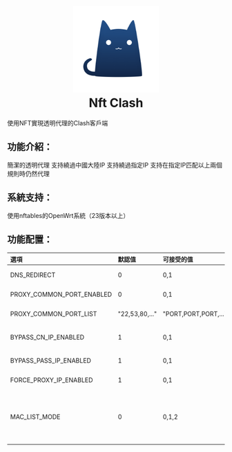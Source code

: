 <h1 align="center">
  <img src="https://github.com/SunshinePonyUwU/NftClash/blob/main/logo.png?raw=true" alt="Clash" width="200">
  <br>Nft Clash<br>
</h1>
使用NFT實現透明代理的Clash客戶端

功能介紹：
--
簡潔的透明代理
支持繞過中國大陸IP
支持繞過指定IP
支持在指定IP匹配以上兩個規則時仍然代理

系統支持：
--
使用nftables的OpenWrt系統（23版本以上）

功能配置：
--
| 選項 | 默認值 | 可接受的值 | 描述 |
| :- | :- | :- | :- |
| DNS_REDIRECT | 0 | 0,1 | 啓用DNS重定向 |
| PROXY_COMMON_PORT_ENABLED | 0 | 0,1 | 僅代理常用端口 |
| PROXY_COMMON_PORT_LIST | "22,53,80,..." | "PORT,PORT,PORT,..." | 常用端口列表 |
| BYPASS_CN_IP_ENABLED | 1 | 0,1 | 啓用繞過中國大陸IP |
| BYPASS_PASS_IP_ENABLED | 1 | 0,1 | 啓用繞過指定IP |
| FORCE_PROXY_IP_ENABLED | 1 | 0,1 | 啓用代理指定IP |
| MAC_LIST_MODE | 0 | 0,1,2 | 0:禁用功能,1:MAC白名單模式,2:MAC黑名單模式 |
